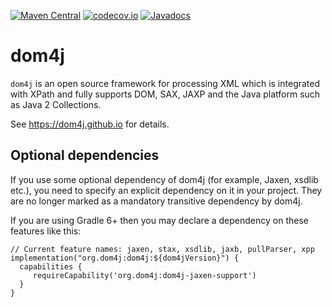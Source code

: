 [![Maven Central](https://maven-badges.herokuapp.com/maven-central/org.dom4j/dom4j/badge.svg)](https://maven-badges.herokuapp.com/maven-central/org.dom4j/dom4j)
[![codecov.io](https://codecov.io/github/dom4j/dom4j/coverage.svg?branch=master)](https://codecov.io/github/dom4j/dom4j?branch=master)
[![Javadocs](https://javadoc.io/badge/org.dom4j/dom4j.svg)](https://javadoc.io/doc/org.dom4j/dom4j)

# dom4j

`dom4j` is an open source framework for processing XML which is integrated with XPath and fully supports DOM, SAX, JAXP and the Java platform such as Java 2 Collections.

See https://dom4j.github.io for details.

## Optional dependencies
If you use some optional dependency of dom4j (for example, Jaxen, xsdlib etc.), you need to specify an explicit dependency on it in your project. They are no longer marked as a mandatory transitive dependency by dom4j.

If you are using Gradle 6+ then you may declare a dependency on these features like this:

```
// Current feature names: jaxen, stax, xsdlib, jaxb, pullParser, xpp
implementation("org.dom4j:dom4j:${dom4jVersion}") {
  capabilities {
     requireCapability('org.dom4j:dom4j-jaxen-support')
  }
}
```
